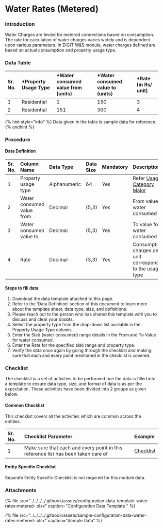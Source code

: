 # Water Rates \(Metered\)

### Introduction

Water Charges are levied for metered connections based on consumption. The rate for calculation of water charges varies widely and is dependent upon various parameters. In DIGIT W&S module, water charges defined are based on actual consumption and property usage type.

### Data Table

| Sr. No. | \*Property Usage Type | \*Water consumed value from \(units\) | \*Water consumed value to \(units\) | \*Rate \(in Rs/ unit\) |
| :--- | :--- | :--- | :--- | :--- |
|  1 | Residential |  1 | 150 | 3 |
|  2 | Residential |  151 | 300 | 4 |

{% hint style="info" %}
Data given in the table is sample data for reference.
{% endhint %}

### Procedure

#### Data Definition

| Sr. No. | Column Name | Data Type | Data Size | Mandatory | Description |
| :--- | :--- | :--- | :--- | :--- | :--- |
| 1 | Property usage type | Alphanumeric |  64 | Yes | Refer [Usage Category Major]() |
| 2 | Water consumed value from | Decimal |  \(5,3\) | Yes | From value for water consumed |
| 3 | Water consumed value to | Decimal |  \(5,3\) | Yes | To value for water consumed |
| 4 | Rate | Decimal |  \(3,3\) | Yes | Consumption charges per unit corresponding to the usage type |

#### Steps to fill data

1. Download the data template attached to this page.
2. Refer to the ‘Data Definition’ section of this document to learn more about the template sheet, data type, size, and definitions.
3. Please reach out to the person who has shared this template with you to discuss and clear your doubts.
4. Select the property type from the drop-down list available in the Property Usage Type column.
5. Enter the Slab \(water consumed\) range details in the From and To Value for water consumed.
6. Enter the Rate for the specified slab range and property type.
7. Verify the data once again by going through the checklist and making sure that each and every point mentioned in the checklist is covered.

### Checklist

The checklist is a set of activities to be performed one the data is filled into a template to ensure data type, size, and format of data is as per the expectation. These activities have been divided into 2 groups as given below.

#### Common Checklist

This checklist covers all the activities which are common across the entities.

| Sr. No. | Checklist Parameter | Example |
| :--- | :--- | :--- |
| 1 | Make sure that each and every point in this reference list has been taken care of | [Checklist](../common-config/checklist.md) |

#### Entity Specific Checklist

Separate Entity Specific Checklist is not required for this module data.

### Attachments

{% file src="../../../../.gitbook/assets/configuration-data-template-water-rates-metered-.xlsx" caption="Configuration Data Template " %}

{% file src="../../../../.gitbook/assets/sample-configuration-data-water-rates-metered-.xlsx" caption="Sample Data" %}

